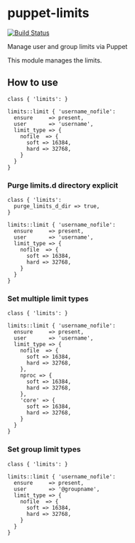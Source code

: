 # puppet-limits
[![Build Status](https://travis-ci.org/mauricio-sousa/puppet-limits.svg?branch=master)](https://travis-ci.org/mauricio-sousa/puppet-limits)

Manage user and group limits via Puppet

This module manages the limits.

## How to use

```puppet
class { 'limits': }

limits::limit { 'username_nofile':
  ensure     => present,
  user       => 'username',
  limit_type => {
    nofile  => {
      soft => 16384,
      hard => 32768,
    }
  }
}

```
### Purge limits.d directory explicit

```puppet
class { 'limits':
  purge_limits_d_dir => true,
}

limits::limit { 'username_nofile':
  ensure     => present,
  user       => 'username',
  limit_type => {
    nofile  => {
      soft => 16384,
      hard => 32768,
    }
  }
}
```

### Set multiple limit types

```puppet
class { 'limits': }

limits::limit { 'username_nofile':
  ensure     => present,
  user       => 'username',
  limit_type => {
    nofile  => {
      soft => 16384,
      hard => 32768,
    },
    nproc => {
      soft => 16384,
      hard => 32768,
    },
    'core' => {
      soft => 16384,
      hard => 32768,
    }
  }
}
```
### Set group limit types

```puppet
class { 'limits': }

limits::limit { 'username_nofile':
  ensure     => present,
  user       => '@groupname',
  limit_type => {
    nofile  => {
      soft => 16384,
      hard => 32768,
    }
  }
}
```
